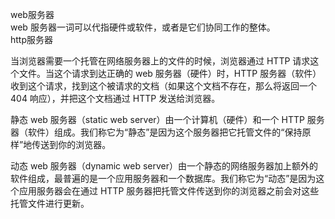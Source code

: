 web服务器  
web 服务器一词可以代指硬件或软件，或者是它们协同工作的整体。  
http服务器  

当浏览器需要一个托管在网络服务器上的文件的时候，浏览器通过 HTTP 请求这个文件。当这个请求到达正确的 web 服务器（硬件）时，HTTP 服务器（软件）收到这个请求，找到这个被请求的文档（如果这个文档不存在，那么将返回一个 404 响应），并把这个文档通过 HTTP 发送给浏览器。  

静态 web 服务器（static web server）由一个计算机（硬件）和一个 HTTP 服务器（软件）组成。我们称它为“静态”是因为这个服务器把它托管文件的“保持原样”地传送到你的浏览器。  

动态 web 服务器（dynamic web server）由一个静态的网络服务器加上额外的软件组成，最普遍的是一个应用服务器和一个数据库。我们称它为“动态”是因为这个应用服务器会在通过 HTTP 服务器把托管文件传送到你的浏览器之前会对这些托管文件进行更新。  